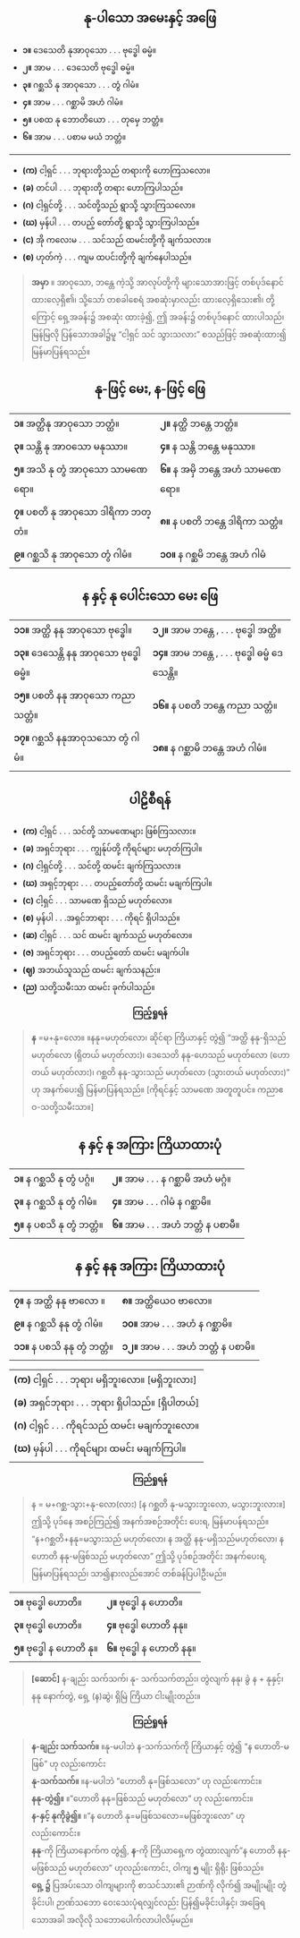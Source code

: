 ## <center>နု-ပါသော အမေးနှင့် အဖြေ</center>
- **၁။** ဒေသေတိ နုအာဝုသော . . . ဗုဒ္ဓေါ ဓမ္မံ။           
- **၂။** အာမ . . . ဒေသေတိ ဗုဒ္ဓေါ ဓမ္မံ။
- **၃။** ဂစ္ဆသိ နု အာဝုသော . . . တွံ ဂါမံ။                  
- **၄။** အာမ . . . ဂစ္ဆာမိ အဟံ ဂါမံ။ 
- **၅။** ပစထ နု ဘောတိယော . . . တုမှေ ဘတ္တံ။      
- **၆။** အာမ . . . ပစာမ မယံ ဘတ္တံ။
---
- **(က)** ငါ့ရှင် . . . ဘုရားတို့သည် တရားကို ဟောကြသလော။ 
- **(ခ)** တင်ပါ . . . ဘုရားတို့ တရား ဟောကြပါသည်။
- **(ဂ)** ငါ့ရှင်တို့ . . . သင်တို့သည် ရွာသို့ သွားကြသလော။
- **(ဃ)** မှန်ပါ . . . တပည့် တော်တို့ ရွာသို့ သွားကြပါသည်။
- **(င)** အို ကလေးမ . . . သင်သည် ထမင်းတို့ကို ချက်သလား။
- **(စ)** ဟုတ်ကဲ့ . . . ကျမ ထပင်းတို့ကို ချက်နေပါသည်။

>**အမှာ** ။ အာဝုသော, ဘန္တေ ကဲ့သို့ အာလုပ်တို့ကို များသောအားဖြင့် တစ်ပုဒ်နောင် ထားလေ့ရှိ၏၊ သို့သော် တစခါစေရံ အစဆုံးမှာလည်း ထားလေ့ရှိသေး၏၊ တို့ကြောင့် ရှေ့အခန်း၌ အစဆုံး ထားခဲ့၍, ဤ အခန်း၌ တစ်ပုဒ်နောင် ထားပါသည်၊ မြန်မြလို ပြန်သောအခါ၌မူ “ငါ့ရှင် သင် သွားသလား” စသည်ဖြင့် အစဆုံးထား၍ မြန်မာပြန်ရသည်။

## <center>နု-ဖြင့် မေး, န-ဖြင့် ဖြေ</center>
|  |  |
| - | - |
|**၁။** အတ္ထိနု အာဝုသော ဘတ္ထံ။ | **၂။** နတ္ထိ ဘန္တေ ဘတ္တံ။|   
|**၃။** သန္တိ နု အာဝသော မနုဿာ။ |**၄။** န သန္တိ ဘန္တေ မနုဿာ။       
|**၅။** အသိ နု တွံ အာဝုသော သာမဏေရော။ |**၆။** န အမှိ ဘန္တေ အဟံ သာမဏေရော။ |     
|**၇။** ပစတိ နု အာဝုသော ဒါရိကာ ဘတ္တံ။ |**၈။** န ပစတိ ဘန္တေ ဒါရိကာ သတ္တံ။| 
|**၉။** ဂစ္ဆသိ နု အာဝုသော တွံ ဂါမံ။ |**၁၀။** န ဂစ္ဆမိ ဘန္တေ အဟံ ဂါမံ


## <center>န  နှင့်  နု  ပေါင်းသော  မေး  ဖြေ</center>
|  |  |
| - | - |
|**၁၁။** အတ္ထိ နနု အာဝုသော ဗုဒ္ဓေါ။ |**၁၂။** အာမ ဘန္တေ , . . . ဗုဒ္ဓေါ အတ္ထိ။| 
|**၁၃။** ဒေသေန္တိ နနု အာဝုသော ဗုဒ္ဓေါ ဓမ္မံ။ |**၁၄။** အာမ ဘန္တေ , . . . ဗုဒ္ဓေါ ဓမ္မံ ဒေသေန္တိ။| 
|**၁၅။** ပစတိ နနု အာဝုသော ကညာ သတ္တံ။| **၁၆။** န ပစတိ ဘန္တေ ကညာ သတ္တံ။|
|**၁၇။** ဂစ္ဆသိ နနုအာဝုသသော တွံ ဂါမံ။| **၁၈။** န ဂစ္ဆာမိ ဘန္တေ အဟံ ဂါမံ။|

## <center>ပါဠိစီရန်</center>
- **(က)** ငါ့ရှင် . . . သင်တို့ သာမဏေများ ဖြစ်ကြသလား။ 
- **(ခ)** အရှင်ဘုရား . . . ကျွန်ုပ်တို့ ကိုရင်များ မဟုတ်ကြပါ။
- **(ဂ)** ငါ့ရှင်တို့ . . . သင်တို့ ထမင်း ချက်ကြသလား။
- **(ဃ)** အရှင့်ဘုရား . . . တပည့်တော်တို့ ထမင်း မချက်ကြပါ။
- **(င)** ငါ့ရှင် . . . သာမဏေ ရှိသည် မဟုတ်လော။
- **(စ)** မှန်ပါ . . .အရှင်ဘာရား . . . ကိုရင် ရှိပါသည်။ 
- **(ဆ)** ငါ့ရှင် . . . သင် ထမင်း ချက်သည် မဟုတ်လော။
- **(ဇ)** အရှင်ဘုရား . . . တပည့်တော် ထမင်း မချက်ပါ။
- **(ဈ)** အဘယ်သူသည် ထမင်း ချက်သနည်း။
- **(ည)** သတို့သမီးသာ ထမင်း ခုက်ပါသည်။

**<center>ကြည့်ရှုရန်</center>**
>**န** =မ+နု=လော။ ။နနု=မဟုတ်လော၊ ဆိုင်ရာ ကြိယာနှင့် တွဲ၍ “အတ္ထိ နနု-ရှိသည် မဟုတ်လော (ရှိတယ် မဟုတ်လား)၊ ဒေသေတိ နနု-ဟေသည်  မဟုတ်လော (ဟောတယ် မဟုတ်လား)၊ ဂစ္ဆတိ နနု-သွားသည် မဟုတ်လော (သွားတယ် မဟုတ်လား)” ဟု အနက်ပေး၍ မြန်မာပြန်ရသည်။ [ကိုရင်နှင့် သာမဏေ အတူတူပင်။ ကညာဧဝ-သတို့သမီးသာ။]

## <center>န နှင့် နု အကြား ကြိယာထားပုံ</center>
|  |  |
| - | - |
|**၁။** န ဂစ္ဆသိ နု တွံ ပဂ္ဂံ။ |**၂။** အာမ . . . န ဂစ္ဆာမိ အဟံ မဂ္ဂံ။|
|**၃။** န ဂစ္ဆသိ နု တွံ ဂါမံ။ |**၄။** အာမ . . . ဂါမံ န ဂစ္ဆာမိ။| 
|**၅။** န ပစသိ နု တွံ ဘတ္တံ။ |**၆။** အာမ . . . အဟံ ဘတ္တံ န ပစာမီ။|

## <center>န နှင့် နနု အကြား ကြိယာထားပုံ</center>
|  |  |
| - | - |
|**၇။** န အတ္ထိ နနု ဗာလော ။ | **၈။** အတ္ထိယေဝ ဗာလော။ |
|**၉။** န ဂစ္ဆသိ နနု တွံ ဂါမံ။ | **၁၀။** အာမ . . . အဟံ န ဂစ္ဆာမိ။| 
|**၁၁။** န ပစသိ နနု တွံ ဘတ္တံ။ | **၁၂။** အာမ . . . အဟံ ဘတ္တံ န ပစာမိ။|

|  |
| - |
|**(က)** ငါ့ရှင် . . . ဘုရား မရှိဘူးလော။ [မရှိဘူးလား] |
|**(ခ)** အရှင်ဘုရား . . . ဘုရား ရှိပါသည်။ [ရှိပါတယ်]|
|**(ဂ)** ငါ့ရှင် . . . ကိုရင်သည် ထမင်း မချက်ဘူးလော။|
|**(ဃ)** မှန်ပါ . . . ကိုရင်များ ထမင်း မချက်ကြပါ။|

**<center>ကြည်ရှုရန်</center>**
>န = မ+ဂစ္ဆ-သွား+နု-လော(လား) [န ဂစ္ဆတိ နု-မသွားဘူးလော, မသွားဘူးလား။] ဤသို့ ပုဒ်နေ အစဉ်ကြည့်၍ အနက်အစဉ်အတိုင်း ပေးရ, မြန်မာပန်ရသည်။<br>“န+ဂစ္ဆတိ+နနု=မသွားသည် မဟုတ်လော၊ န အတ္ထိ နနု-မရှိသည်မဟုတ်လော၊ န ဟောတိ နနု-မဖြစ်သည် မဟုတ်လော” ဤသို့ ပုဒ်စဉ်အတိုင်း  အနက်ပေးရ, မြန်မာပြန်ရသည်၊ သာ၍နားလည်အောင် တစ်ခန်ပြပါဦးမည်။


|  |  |
| - | - |
|**၁။** ဗုဒ္ဓေါ ဟောတိ။|**၂။** ဗုဒ္ဓေါ န ဟောတိ။|
|**၃။** ဗုဒ္ဓေါ ဟောတိ။ |**၄။** ဗုဒ္ဓေါ ဟောတိ နနု။| 
|**၅။** ဗုဒ္ဓေါ န ဟောတိ နု။| **၆။** ဗုဒ္ဓေါ န ဟောတိ နနု။|
>**[‌ဆောင်]** န-ချည်း သက်သက်၊ နု- သက်သက်တည်း၊ တွဲလျက် နနု၊ ခွဲ န + နုနှင့်၊ နနု နောက်တွဲ, ရှေ့ (န)ဆွဲ၊ ရှိမြဲ ကြိယာ ငါးမျိုးတည်း။

**<center>ကြည်ရှုရန်</center>**
>**န-ချည်း သက်သက်။** ။နု-မပါဘဲ န-သက်သက်ကို ကြိယာနှင့် တွဲ၍ “န ဟောတိ-မဖြစ်” ဟု လည်းကောင်း<br>**နု-သက်သက်။** ။န-မပါဘဲ ”ဟောတိ နု=ဖြစ်သလော” ဟု လည်းကောင်း။<br>**နနု-တွဲ၍။** ။”ဟောတိ နနု=ဖြစ်သည် မဟုတ်လော” ဟု လည်းကောင်း။<br>**န-နှင့် နုကိုခွဲ၍။** ။”န ဟောတိ နု=မဖြစ်သလော=မဖြစ်ဘူးလော” ဟုလည်းကောင်း။<br>**နနု**-ကို ကြိယာနောက်က တွဲ၍, **န**-ကို ကြိယာရှေ့က တွဲထားလျက်”န ဟောတိ နနု-မဖြစ်သည် မဟုတ်လော” ဟုလည်းကောင်း, ဝါကျ **၅** မျိုး ရှိရိုး ဖြစ်သည်။<br>**ရှေ့ ၌** ပြအပ်းသော ဝါကျများကို စာသင်သား၏ ဉာဏ်ကို လိုက်၍ အမျိုးမျိုး တွဲခိုင်းပါ၊ ဉာဏ်သဘော ဝေးသေးပုံရလျှင်လည်း ပြန်၍မခိုင်းပါနှင့်၊ အခြေရသောအခါ အလိုလို သဘောပေါက်လာပါလိမ့်မည်။
